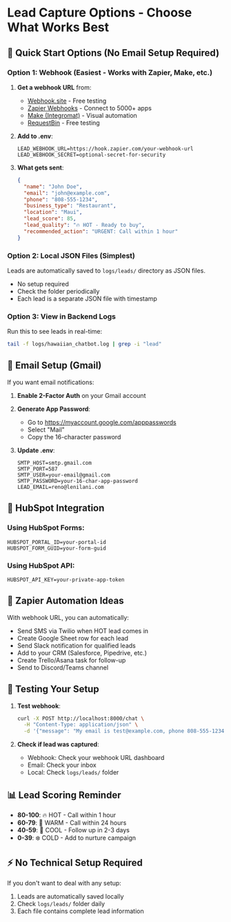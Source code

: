 # Lead Capture Options - Choose What Works Best

## 🚀 Quick Start Options (No Email Setup Required)

### Option 1: Webhook (Easiest - Works with Zapier, Make, etc.)

1. **Get a webhook URL** from:
   - [Webhook.site](https://webhook.site) - Free testing
   - [Zapier Webhooks](https://zapier.com/apps/webhook/integrations) - Connect to 5000+ apps
   - [Make (Integromat)](https://www.make.com) - Visual automation
   - [RequestBin](https://requestbin.com) - Free testing

2. **Add to .env**:
   ```
   LEAD_WEBHOOK_URL=https://hook.zapier.com/your-webhook-url
   LEAD_WEBHOOK_SECRET=optional-secret-for-security
   ```

3. **What gets sent**:
   ```json
   {
     "name": "John Doe",
     "email": "john@example.com",
     "phone": "808-555-1234",
     "business_type": "Restaurant",
     "location": "Maui",
     "lead_score": 85,
     "lead_quality": "🔥 HOT - Ready to buy",
     "recommended_action": "URGENT: Call within 1 hour"
   }
   ```

### Option 2: Local JSON Files (Simplest)

Leads are automatically saved to `logs/leads/` directory as JSON files.
- No setup required
- Check the folder periodically
- Each lead is a separate JSON file with timestamp

### Option 3: View in Backend Logs

Run this to see leads in real-time:
```bash
tail -f logs/hawaiian_chatbot.log | grep -i "lead"
```

## 📧 Email Setup (Gmail)

If you want email notifications:

1. **Enable 2-Factor Auth** on your Gmail account

2. **Generate App Password**:
   - Go to https://myaccount.google.com/apppasswords
   - Select "Mail"
   - Copy the 16-character password

3. **Update .env**:
   ```
   SMTP_HOST=smtp.gmail.com
   SMTP_PORT=587
   SMTP_USER=your-email@gmail.com
   SMTP_PASSWORD=your-16-char-app-password
   LEAD_EMAIL=reno@lenilani.com
   ```

## 🔗 HubSpot Integration

### Using HubSpot Forms:
```
HUBSPOT_PORTAL_ID=your-portal-id
HUBSPOT_FORM_GUID=your-form-guid
```

### Using HubSpot API:
```
HUBSPOT_API_KEY=your-private-app-token
```

## 🎯 Zapier Automation Ideas

With webhook URL, you can automatically:
- Send SMS via Twilio when HOT lead comes in
- Create Google Sheet row for each lead
- Send Slack notification for qualified leads
- Add to your CRM (Salesforce, Pipedrive, etc.)
- Create Trello/Asana task for follow-up
- Send to Discord/Teams channel

## 🧪 Testing Your Setup

1. **Test webhook**:
   ```bash
   curl -X POST http://localhost:8000/chat \
     -H "Content-Type: application/json" \
     -d '{"message": "My email is test@example.com, phone 808-555-1234", "session_id": "test"}'
   ```

2. **Check if lead was captured**:
   - Webhook: Check your webhook URL dashboard
   - Email: Check your inbox
   - Local: Check `logs/leads/` folder

## 📊 Lead Scoring Reminder

- **80-100**: 🔥 HOT - Call within 1 hour
- **60-79**: 🌟 WARM - Call within 24 hours
- **40-59**: 💫 COOL - Follow up in 2-3 days
- **0-39**: ❄️ COLD - Add to nurture campaign

## ⚡ No Technical Setup Required

If you don't want to deal with any setup:
1. Leads are automatically saved locally
2. Check `logs/leads/` folder daily
3. Each file contains complete lead information